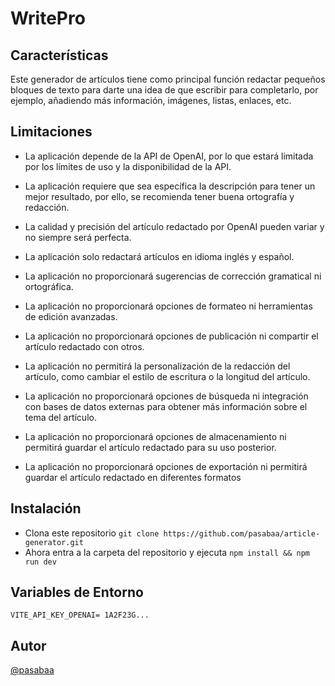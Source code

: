 # WritePro

## Características

Este generador de artículos tiene como principal función redactar pequeños bloques de texto para darte una idea de que escribir para completarlo, por ejemplo, añadiendo más información, imágenes, listas, enlaces, etc.

## Limitaciones

- La aplicación depende de la API de OpenAI, por lo que estará limitada por los límites de uso y la disponibilidad de la API.

- La aplicación requiere que sea específica la descripción para tener un mejor resultado, por ello, se recomienda tener buena ortografía y redacción.

- La calidad y precisión del artículo redactado por OpenAI pueden variar y no siempre será perfecta.

- La aplicación solo redactará artículos en idioma inglés y español.

- La aplicación no proporcionará sugerencias de corrección gramatical ni ortográfica.

- La aplicación no proporcionará opciones de formateo ni herramientas de edición avanzadas.

- La aplicación no proporcionará opciones de publicación ni compartir el artículo redactado con otros.

- La aplicación no permitirá la personalización de la redacción del artículo, como cambiar el estilo de escritura o la longitud del artículo.

- La aplicación no proporcionará opciones de búsqueda ni integración con bases de datos externas para obtener más información sobre el tema del artículo.

- La aplicación no proporcionará opciones de almacenamiento ni permitirá guardar el artículo redactado para su uso posterior.

- La aplicación no proporcionará opciones de exportación ni permitirá guardar el artículo redactado en diferentes formatos

## Instalación

- Clona este repositorio `git clone https://github.com/pasabaa/article-generator.git`
- Ahora entra a la carpeta del repositorio y ejecuta `npm install && npm run dev`
  
## Variables de Entorno

`VITE_API_KEY_OPENAI= 1A2F23G...`

## Autor

[@pasabaa](https://github.com/pasabaa)